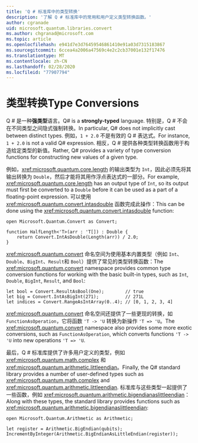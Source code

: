 ```yaml
---
title: 'Q # 标准库中的类型转换'
description: '了解 Q # 标准库中的常用和用户定义类型转换函数。'
author: cgranade
uid: microsoft.quantum.libraries.convert
ms.author: chgranad@microsoft.com
ms.topic: article
ms.openlocfilehash: e941d7e3d76459546861410e91a03d7315183867
ms.sourcegitcommit: 6ccea4a2006a47569c4e2c2cb37001e132f17476
ms.translationtype: MT
ms.contentlocale: zh-CN
ms.lasthandoff: 02/28/2020
ms.locfileid: "77907794"
---
```

# <a name="type-conversions"></a><span data-ttu-id="fe83e-103">类型转换</span><span class="sxs-lookup"><span data-stu-id="fe83e-103">Type Conversions</span></span> #

<span data-ttu-id="fe83e-104">Q # 是一种**强类型**语言。</span><span class="sxs-lookup"><span data-stu-id="fe83e-104">Q# is a **strongly-typed** language.</span></span>
<span data-ttu-id="fe83e-105">特别是，Q # 不会在不同类型之间隐式强制转换。</span><span class="sxs-lookup"><span data-stu-id="fe83e-105">In particular, Q# does not implicitly cast between distinct types.</span></span> <span data-ttu-id="fe83e-106">例如，`1 + 2.0` 不是有效的 Q # 表达式。</span><span class="sxs-lookup"><span data-stu-id="fe83e-106">For instance, `1 + 2.0` is not a valid Q# expression.</span></span>
<span data-ttu-id="fe83e-107">相反，Q # 提供各种类型转换函数用于构造给定类型的新值。</span><span class="sxs-lookup"><span data-stu-id="fe83e-107">Rather, Q# provides a variety of type conversion functions for constructing new values of a given type.</span></span>

<span data-ttu-id="fe83e-108">例如，<xref:microsoft.quantum.core.length> 的输出类型为 `Int`，因此必须先将其输出转换为 `Double`，然后才能将其用作浮点表达式的一部分。</span><span class="sxs-lookup"><span data-stu-id="fe83e-108">For example, <xref:microsoft.quantum.core.length> has an output type of `Int`, so its output must first be converted to a `Double` before it can be used as a part of a floating-point expression.</span></span>
<span data-ttu-id="fe83e-109">可以使用 <xref:microsoft.quantum.convert.intasdouble> 函数完成此操作：</span><span class="sxs-lookup"><span data-stu-id="fe83e-109">This can be done using the <xref:microsoft.quantum.convert.intasdouble> function:</span></span>

```qsharp
open Microsoft.Quantum.Convert as Convert;

function HalfLength<'T>(arr : 'T[]) : Double {
    return Convert.IntAsDouble(Length(arr)) / 2.0;
}
```

<span data-ttu-id="fe83e-110"><xref:microsoft.quantum.convert> 命名空间为使用基本内置类型（例如 `Int`、`Double`、`BigInt`、`Result`和 `Bool`）提供了常见的类型转换函数：</span><span class="sxs-lookup"><span data-stu-id="fe83e-110">The <xref:microsoft.quantum.convert> namespace provides common type conversion functions for working with the basic built-in types, such as `Int`, `Double`, `BigInt`, `Result`, and `Bool`:</span></span>

```qsharp
let bool = Convert.ResultAsBool(One);        // true
let big = Convert.IntAsBigInt(271);          // 271L
let indices = Convert.RangeAsIntArray(0..4); // [0, 1, 2, 3, 4]
```

<span data-ttu-id="fe83e-111"><xref:microsoft.quantum.convert> 命名空间还提供了一些更现的转换，如 `FunctionAsOperation`，它将函数 `'T -> 'U` 转换为新操作 `'T => 'U`。</span><span class="sxs-lookup"><span data-stu-id="fe83e-111">The <xref:microsoft.quantum.convert> namespace also provides some more exotic conversions, such as `FunctionAsOperation`, which converts functions `'T -> 'U` into new operations `'T => 'U`.</span></span>

<span data-ttu-id="fe83e-112">最后，Q # 标准库提供了许多用户定义的类型，例如 <xref:microsoft.quantum.math.complex> 和 <xref:microsoft.quantum.arithmetic.littleendian>。</span><span class="sxs-lookup"><span data-stu-id="fe83e-112">Finally, the Q# standard library provides a number of user-defined types such as <xref:microsoft.quantum.math.complex> and <xref:microsoft.quantum.arithmetic.littleendian>.</span></span>
<span data-ttu-id="fe83e-113">标准库与这些类型一起提供了一些函数，例如 <xref:microsoft.quantum.arithmetic.bigendianaslittleendian>：</span><span class="sxs-lookup"><span data-stu-id="fe83e-113">Along with these types, the standard library provides functions such as <xref:microsoft.quantum.arithmetic.bigendianaslittleendian>:</span></span>

```Q#
open Microsoft.Quantum.Arithmetic as Arithmetic;

let register = Arithmetic.BigEndian(qubits);
IncrementByInteger(Arithmetic.BigEndianAsLittleEndian(register));
```
